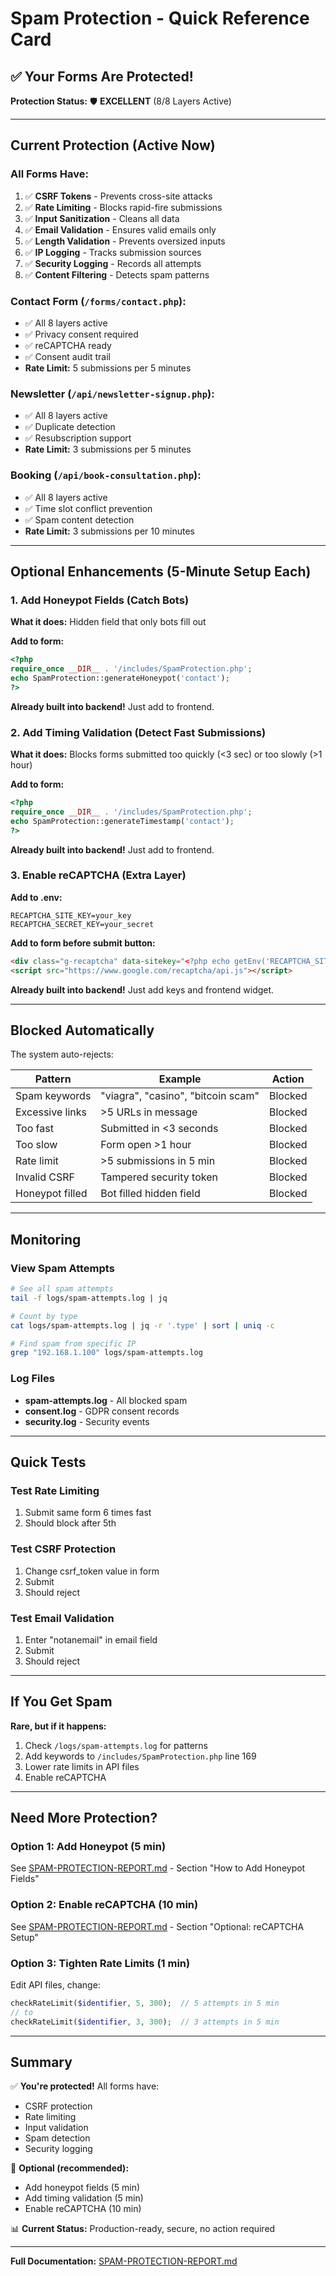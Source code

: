 # Spam Protection - Quick Reference Card

## ✅ Your Forms Are Protected!

**Protection Status:** 🛡️ **EXCELLENT** (8/8 Layers Active)

---

## Current Protection (Active Now)

### All Forms Have:
1. ✅ **CSRF Tokens** - Prevents cross-site attacks
2. ✅ **Rate Limiting** - Blocks rapid-fire submissions
3. ✅ **Input Sanitization** - Cleans all data
4. ✅ **Email Validation** - Ensures valid emails only
5. ✅ **Length Validation** - Prevents oversized inputs
6. ✅ **IP Logging** - Tracks submission sources
7. ✅ **Security Logging** - Records all attempts
8. ✅ **Content Filtering** - Detects spam patterns

### Contact Form (`/forms/contact.php`):
- ✅ All 8 layers active
- ✅ Privacy consent required
- ✅ reCAPTCHA ready
- ✅ Consent audit trail
- **Rate Limit:** 5 submissions per 5 minutes

### Newsletter (`/api/newsletter-signup.php`):
- ✅ All 8 layers active
- ✅ Duplicate detection
- ✅ Resubscription support
- **Rate Limit:** 3 submissions per 5 minutes

### Booking (`/api/book-consultation.php`):
- ✅ All 8 layers active
- ✅ Time slot conflict prevention
- ✅ Spam content detection
- **Rate Limit:** 3 submissions per 10 minutes

---

## Optional Enhancements (5-Minute Setup Each)

### 1. Add Honeypot Fields (Catch Bots)

**What it does:** Hidden field that only bots fill out

**Add to form:**
```php
<?php
require_once __DIR__ . '/includes/SpamProtection.php';
echo SpamProtection::generateHoneypot('contact');
?>
```

**Already built into backend!** Just add to frontend.

### 2. Add Timing Validation (Detect Fast Submissions)

**What it does:** Blocks forms submitted too quickly (<3 sec) or too slowly (>1 hour)

**Add to form:**
```php
<?php
require_once __DIR__ . '/includes/SpamProtection.php';
echo SpamProtection::generateTimestamp('contact');
?>
```

**Already built into backend!** Just add to frontend.

### 3. Enable reCAPTCHA (Extra Layer)

**Add to .env:**
```env
RECAPTCHA_SITE_KEY=your_key
RECAPTCHA_SECRET_KEY=your_secret
```

**Add to form before submit button:**
```html
<div class="g-recaptcha" data-sitekey="<?php echo getEnv('RECAPTCHA_SITE_KEY'); ?>"></div>
<script src="https://www.google.com/recaptcha/api.js"></script>
```

**Already built into backend!** Just add keys and frontend widget.

---

## Blocked Automatically

The system auto-rejects:

| Pattern | Example | Action |
|---------|---------|--------|
| Spam keywords | "viagra", "casino", "bitcoin scam" | Blocked |
| Excessive links | >5 URLs in message | Blocked |
| Too fast | Submitted in <3 seconds | Blocked |
| Too slow | Form open >1 hour | Blocked |
| Rate limit | >5 submissions in 5 min | Blocked |
| Invalid CSRF | Tampered security token | Blocked |
| Honeypot filled | Bot filled hidden field | Blocked |

---

## Monitoring

### View Spam Attempts
```bash
# See all spam attempts
tail -f logs/spam-attempts.log | jq

# Count by type
cat logs/spam-attempts.log | jq -r '.type' | sort | uniq -c

# Find spam from specific IP
grep "192.168.1.100" logs/spam-attempts.log
```

### Log Files
- **spam-attempts.log** - All blocked spam
- **consent.log** - GDPR consent records
- **security.log** - Security events

---

## Quick Tests

### Test Rate Limiting
1. Submit same form 6 times fast
2. Should block after 5th

### Test CSRF Protection
1. Change csrf_token value in form
2. Submit
3. Should reject

### Test Email Validation
1. Enter "notanemail" in email field
2. Submit
3. Should reject

---

## If You Get Spam

**Rare, but if it happens:**

1. Check `/logs/spam-attempts.log` for patterns
2. Add keywords to `/includes/SpamProtection.php` line 169
3. Lower rate limits in API files
4. Enable reCAPTCHA

---

## Need More Protection?

### Option 1: Add Honeypot (5 min)
See [SPAM-PROTECTION-REPORT.md](SPAM-PROTECTION-REPORT.md) - Section "How to Add Honeypot Fields"

### Option 2: Enable reCAPTCHA (10 min)
See [SPAM-PROTECTION-REPORT.md](SPAM-PROTECTION-REPORT.md) - Section "Optional: reCAPTCHA Setup"

### Option 3: Tighten Rate Limits (1 min)
Edit API files, change:
```php
checkRateLimit($identifier, 5, 300);  // 5 attempts in 5 min
// to
checkRateLimit($identifier, 3, 300);  // 3 attempts in 5 min
```

---

## Summary

✅ **You're protected!** All forms have:
- CSRF protection
- Rate limiting
- Input validation
- Spam detection
- Security logging

🔄 **Optional (recommended):**
- Add honeypot fields (5 min)
- Add timing validation (5 min)
- Enable reCAPTCHA (10 min)

📊 **Current Status:** Production-ready, secure, no action required

---

**Full Documentation:** [SPAM-PROTECTION-REPORT.md](SPAM-PROTECTION-REPORT.md)
